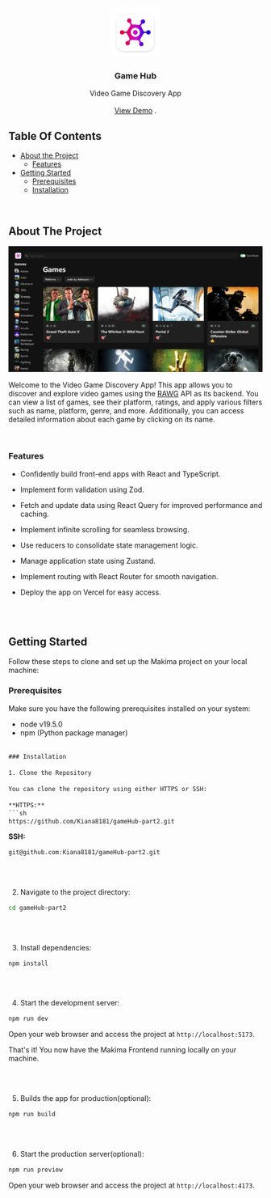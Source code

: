 <br/>
<p align="center">
  <a href="https://github.com/Kiana8181/gameHub-part2">
    <img src="images/logo.png" alt="Logo" width="100" height="100">
  </a>

  <h3 align="center">Game Hub</h3>

  <p align="center">
    Video Game Discovery App
    <br/>
    <br/>
    <a href="https://game-hub-six-neon.vercel.app/">View Demo</a>
    .
  </p>
</p>



## Table Of Contents

* [About the Project](#about-the-project)
  * [Features](#features)
* [Getting Started](#getting-started)
  * [Prerequisites](#prerequisites)
  * [Installation](#installation)

<br />

## About The Project

![Screen Shot](images/screenshot.png)

Welcome to the Video Game Discovery App! This app allows you to discover and explore video games using the [RAWG](https://rawg.io/) API as its backend. You can view a list of games, see their platform, ratings, and apply various filters such as name, platform, genre, and more. Additionally, you can access detailed information about each game by clicking on its name.

<br />

### Features

- Confidently build front-end apps with React and TypeScript.
- Implement form validation using Zod.
- Fetch and update data using React Query for improved performance and caching.
- Implement infinite scrolling for seamless browsing.
- Use reducers to consolidate state management logic.
- Manage application state using Zustand.
- Implement routing with React Router for smooth navigation.
- Deploy the app on Vercel for easy access.

  <br />
  <br />

## Getting Started

Follow these steps to clone and set up the Makima project on your local machine:

### Prerequisites

Make sure you have the following prerequisites installed on your system:

- node v19.5.0
- npm (Python package manager)
```

### Installation

1. Clone the Repository

You can clone the repository using either HTTPS or SSH:

**HTTPS:**
```sh
https://github.com/Kiana8181/gameHub-part2.git
```

**SSH:**
```sh
git@github.com:Kiana8181/gameHub-part2.git
```

<br/>
<br/>

2. Navigate to the project directory:

```sh
cd gameHub-part2
```

<br/>
<br/>

3. Install dependencies:

```sh
npm install
```

<br/>
<br/>

4. Start the development server:

```sh
npm run dev
```

Open your web browser and access the project at `http://localhost:5173`.

That's it! You now have the Makima Frontend running locally on your machine.

<br/>
<br/>

5. Builds the app for production(optional):

```sh
npm run build

```

<br/>
<br/>

6. Start the production server(optional):

```sh
npm run preview
```

Open your web browser and access the project at `http://localhost:4173`.
